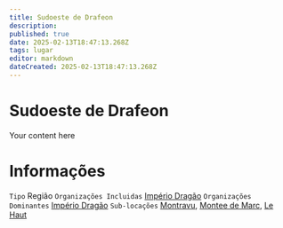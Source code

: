 ```yaml
---
title: Sudoeste de Drafeon
description: 
published: true
date: 2025-02-13T18:47:13.268Z
tags: lugar
editor: markdown
dateCreated: 2025-02-13T18:47:13.268Z
---
```


# Sudoeste de Drafeon
Your content here

# Informações
`Tipo` Região 
`Organizações Incluidas` [Império Dragão](/faccoes/nacoes/imperio-dragao#imperio-dragao)
`Organizações Dominantes` [Império Dragão](/faccoes/nacoes/imperio-dragao#imperio-dragao)
`Sub-locações` [Montravu](/lugares/plano-material/drafeon/sudoeste-de-drafeon/montravu), [Montee de Marc](/lugares/plano-material/drafeon/sudoeste-de-drafeon/montee-de-marc), [Le Haut](/lugares/plano-material/drafeon/sudoeste-de-drafeon/le-haut)